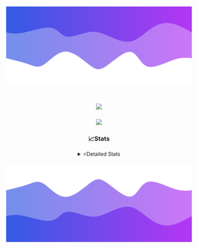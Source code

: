 ![Header](./header.png)
<div align="center">

<h1 align="center">
  <a href="https://git.io/typing-svg">
    <img src="https://readme-typing-svg.herokuapp.com/?lines=Hello,+There!+%F0%9F%91%8B;This+is+chicho.;Owner+on+Ocean;&center=true&size=25">
  </a>
</h1>
  
<p align="center">
  <img src="https://lanyard.cnrad.dev/api/852683595378196480" />
</p>

### 📈Stats
<details>
    <summary> ⚡Detailed Stats</summary>
    <br/>

<!--START_SECTION:waka-->
![Code Time](http://img.shields.io/badge/Code%20Time-1%2C113%20hrs%2019%20mins-blue)

![Profile Views](http://img.shields.io/badge/Profile%20Views-0-blue)

**🐱 My GitHub Data** 

> 📦 190.0 kB Used in GitHub's Storage 
 > 
> 🏆 0 Contributions in the Year 2025
 > 
> 🚫 Not Opted to Hire
 > 
> 📜 15 Public Repositories 
 > 
> 🔑 13 Private Repositories 
 > 
**I'm a Night 🦉** 

```text
🌞 Morning                25 commits          █░░░░░░░░░░░░░░░░░░░░░░░░   04.56 % 
🌆 Daytime                74 commits          ███░░░░░░░░░░░░░░░░░░░░░░   13.50 % 
🌃 Evening                241 commits         ███████████░░░░░░░░░░░░░░   43.98 % 
🌙 Night                  208 commits         █████████░░░░░░░░░░░░░░░░   37.96 % 
```
📅 **I'm Most Productive on Friday** 

```text
Monday                   29 commits          █░░░░░░░░░░░░░░░░░░░░░░░░   05.29 % 
Tuesday                  117 commits         █████░░░░░░░░░░░░░░░░░░░░   21.35 % 
Wednesday                85 commits          ████░░░░░░░░░░░░░░░░░░░░░   15.51 % 
Thursday                 75 commits          ███░░░░░░░░░░░░░░░░░░░░░░   13.69 % 
Friday                   129 commits         ██████░░░░░░░░░░░░░░░░░░░   23.54 % 
Saturday                 62 commits          ███░░░░░░░░░░░░░░░░░░░░░░   11.31 % 
Sunday                   51 commits          ██░░░░░░░░░░░░░░░░░░░░░░░   09.31 % 
```


📊 **This Week I Spent My Time On** 

```text
🕑︎ Time Zone: America/Argentina/Buenos_Aires

💬 Programming Languages: 
TypeScript               7 hrs 52 mins       ████████████████████░░░░░   80.45 % 
Python                   1 hr 5 mins         ███░░░░░░░░░░░░░░░░░░░░░░   11.17 % 
JSON                     16 mins             █░░░░░░░░░░░░░░░░░░░░░░░░   02.80 % 
HTML                     15 mins             █░░░░░░░░░░░░░░░░░░░░░░░░   02.66 % 
JavaScript               8 mins              ░░░░░░░░░░░░░░░░░░░░░░░░░   01.50 % 

🔥 Editors: 
Cursor                   9 hrs 47 mins       █████████████████████████   100.00 % 

🐱‍💻 Projects: 
ocean-backend            8 hrs 6 mins        █████████████████████░░░░   82.94 % 
front-electro-patagonia-m1 hr 40 mins        ████░░░░░░░░░░░░░░░░░░░░░   17.06 % 

💻 Operating System: 
Windows                  9 hrs 47 mins       █████████████████████████   100.00 % 
Mac                      0 secs              ░░░░░░░░░░░░░░░░░░░░░░░░░   00.00 % 
```

**I Mostly Code in JavaScript** 

```text
JavaScript               10 repos            ███████░░░░░░░░░░░░░░░░░░   27.78 % 
HTML                     7 repos             █████░░░░░░░░░░░░░░░░░░░░   19.44 % 
TypeScript               4 repos             ███░░░░░░░░░░░░░░░░░░░░░░   11.11 % 
Astro                    2 repos             █░░░░░░░░░░░░░░░░░░░░░░░░   05.56 % 
SCSS                     1 repo              █░░░░░░░░░░░░░░░░░░░░░░░░   02.78 % 
```




 Last Updated on 09/03/2025 13:14:25 UTC
<!--END_SECTION:waka-->
</details>

![Footer](./footer.png)
